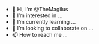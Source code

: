 - 👋 Hi, I’m @TheMagilus
- 👀 I’m interested in ...
- 🌱 I’m currently learning ...
- 💞️ I’m looking to collaborate on ...
- 📫 How to reach me ...
<!---
TheMagilus/TheMagilus is a ✨ special ✨ repository because its `README.md` (this file) appears on your GitHub profile.
You can click the Preview link to take a look at your changes.
--->
